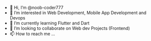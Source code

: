 - 👋 Hi, I’m @noob-coder777
- 👀 I’m interested in Web Development, Mobile App Development and Devops
- 🌱 I’m currently learning Flutter and Dart
- 💞️ I’m looking to collaborate on Web dev Projects (Frontend)
- 📫 How to reach me ...

<!---
noob-coder777/noob-coder777 is a ✨ special ✨ repository because its `README.md` (this file) appears on your GitHub profile.
You can click the Preview link to take a look at your changes.
--->
